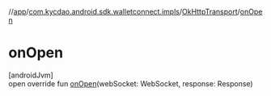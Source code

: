 //[app](../../../index.md)/[com.kycdao.android.sdk.walletconnect.impls](../index.md)/[OkHttpTransport](index.md)/[onOpen](on-open.md)

# onOpen

[androidJvm]\
open override fun [onOpen](on-open.md)(webSocket: WebSocket, response: Response)
